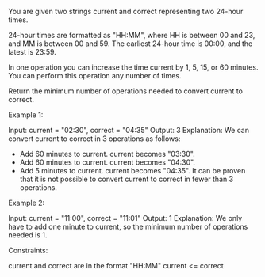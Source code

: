 You are given two strings current and correct representing two 24-hour
times.

24-hour times are formatted as "HH:MM", where HH is between 00 and 23, and MM
is between 00 and 59. The earliest 24-hour time is 00:00, and the latest is
23:59.

In one operation you can increase the time current by 1, 5, 15, or 60
minutes. You can perform this operation any number of times.

Return the minimum number of operations needed to convert current to
correct.


Example 1:


Input: current = "02:30", correct = "04:35"
Output: 3
Explanation:
We can convert current to correct in 3 operations as follows:
- Add 60 minutes to current. current becomes "03:30".
- Add 60 minutes to current. current becomes "04:30".
- Add 5 minutes to current. current becomes "04:35".
It can be proven that it is not possible to convert current to correct in
fewer than 3 operations.

Example 2:


Input: current = "11:00", correct = "11:01"
Output: 1
Explanation: We only have to add one minute to current, so the minimum number
of operations needed is 1.



Constraints:


current and correct are in the format "HH:MM"
current <= correct




